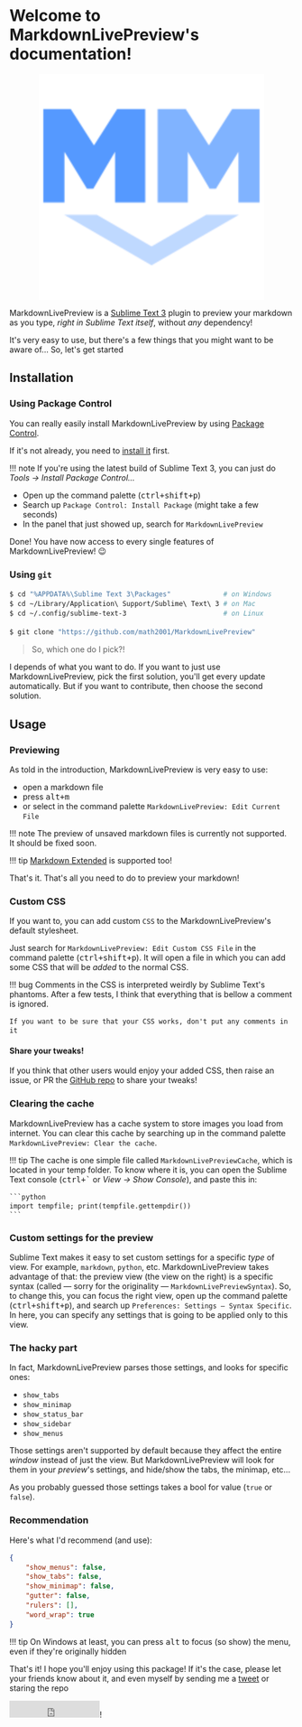 # Welcome to MarkdownLivePreview's documentation!

<img src="imgs/MarkdownLivePreview.svg" alt="MarkdownLivePreview's logo"
     style="width: 400px; margin: auto; display: block;">

MarkdownLivePreview is a [Sublime Text 3][st] plugin to preview your markdown as you type,
*right in Sublime Text itself*, without *any* dependency!

It's very easy to use, but there's a few things that you might want to be aware of... So, let's
get started

## Installation

### Using Package Control

You can really easily install MarkdownLivePreview by using [Package Control][pck-con].

If it's not already, you need to [install it][install-pck-con] first.

!!! note
    If you're using the latest build of Sublime Text 3, you can just do
    *Tools → Install Package Control…*

- Open up the command palette (<kbd>ctrl+shift+p</kbd>)
- Search up `Package Control: Install Package` (might take a few seconds)
- In the panel that just showed up, search for `MarkdownLivePreview`

Done! You have now access to every single features of MarkdownLivePreview! :wink:

### Using `git`

```sh
$ cd "%APPDATA%\Sublime Text 3\Packages"             # on Windows
$ cd ~/Library/Application\ Support/Sublime\ Text\ 3 # on Mac
$ cd ~/.config/sublime-text-3                        # on Linux

$ git clone "https://github.com/math2001/MarkdownLivePreview"
```

> So, which one do I pick?!

I depends of what you want to do. If you want to just use MarkdownLivePreview, pick the first
solution, you'll get every update automatically. But if you want to contribute, then choose the
second solution.

## Usage

### Previewing

As told in the introduction, MarkdownLivePreview is very easy to use:

- open a markdown file
- press <kbd>alt+m</kbd>
- or select in the command palette `MarkdownLivePreview: Edit Current File`

!!! note
    The preview of unsaved markdown files is currently not supported. It should be fixed soon.

!!! tip
    [Markdown Extended][] is supported too!

That's it. That's all you need to do to preview your markdown!

### Custom CSS

If you want to, you can add custom `CSS` to the MarkdownLivePreview's default stylesheet.

Just search for `MarkdownLivePreview: Edit Custom CSS File` in the command palette
(<kbd>ctrl+shift+p</kbd>). It will open a file in which you can add some CSS that will be *added* to
the normal CSS.

!!! bug
    Comments in the CSS is interpreted weirdly by Sublime Text's phantoms. After a few tests, I
    think that everything that is bellow a comment is ignored.

    If you want to be sure that your CSS works, don't put any comments in it

#### Share your tweaks!

If you think that other users would enjoy your added CSS, then raise an issue, or PR the
[GitHub repo][] to share your tweaks!

### Clearing the cache

MarkdownLivePreview has a cache system to store images you load from internet. You can clear this
cache by searching up in the command palette `MarkdownLivePreview: Clear the cache`.

!!! tip
    The cache is one simple file called `MarkdownLivePreviewCache`, which is located in your temp
    folder. To know where it is, you can open the Sublime Text console (<kbd>ctrl+`</kbd> or
    *View → Show Console*), and paste this in:

    ```python
    import tempfile; print(tempfile.gettempdir())
    ```

### Custom settings for the preview

Sublime Text makes it easy to set custom settings for a specific *type* of view. For example,
`markdown`, `python`, etc. MarkdownLivePreview takes advantage of that: the preview view (the view
on the right) is a specific syntax (called — sorry for the originality —
`MarkdownLivePreviewSyntax`). So, to change this, you can focus the right view, open up the command
palette (<kbd>ctrl+shift+p</kbd>), and search up `Preferences: Settings — Syntax Specific`. In here,
you can specify any settings that is going to be applied only to this view.

### The hacky part

In fact, MarkdownLivePreview parses those settings, and looks for specific ones:

- `show_tabs`
- `show_minimap`
- `show_status_bar`
- `show_sidebar`
- `show_menus`

Those settings aren't supported by default because they affect the entire *window* instead of just
the view. But MarkdownLivePreview will look for them in your *preview*'s settings, and hide/show the
tabs, the minimap, etc...

As you probably guessed those settings takes a bool for value (`true` or `false`).

### Recommendation

Here's what I'd recommend (and use):

```json
{
    "show_menus": false,
    "show_tabs": false,
    "show_minimap": false,
    "gutter": false,
    "rulers": [],
    "word_wrap": true
}
```

!!! tip
    On Windows at least, you can press <kbd>alt</kbd> to focus (so show) the menu, even if they're
    originally hidden

That's it! I hope you'll enjoy using this package! If it's the case, please let your friends know
about it, and even myself by sending me a [tweet][] or staring the repo
<iframe
src="https://ghbtns.com/github-btn.html?user=math2001&repo=MarkdownLivePreview&type=star&count=true&size=large"
frameborder="0" scrolling="0" width="160px" height="30px"></iframe>!

[st]: https://sublimetext.com
[Markdown Extended]: https://packagecontrol.io/packages/Markdown%20Extended
[pck-con]: https://packagecontrol.io
[install-pck-con]: https://packagecontrol.io/installation
[tweet]: https://twitter.com/_math2001
[GitHub repo]: https://github.com/math2001/MarkdownLivePreview/issues
